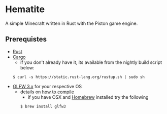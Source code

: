 # Hematite

A simple Minecraft written in Rust with the Piston game engine.

## Prerequistes
- [Rust](http://www.rust-lang.org/install.html)
- [Cargo](http://crates.io/)
  - if you don't already have it, its available from the nightly build script below:
  ~~~
  $ curl -s https://static.rust-lang.org/rustup.sh | sudo sh
  ~~~
- [GLFW 3.x](http://www.glfw.org/download.html) for your respective OS
  - details on [how to compile](http://www.glfw.org/docs/latest/compile.html)
    - if you have OSX and [Homebrew](http://brew.sh/) installed try the following
    ~~~
    $ brew install glfw3
    ~~~

